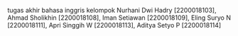 tugas akhir bahasa inggris
kelompok
Nurhani Dwi Hadry 	[2200018103],
Ahmad Sholikhin [2200018108],
Iman Setiawan [2200018109],
Eling Suryo N [2200018111],
Apri Singgih W [2200018113],
Aditya Setyo P [2200018114]
